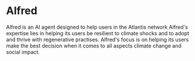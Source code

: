 # Alfred
Alfred is an AI agent designed to help users in the Atlantis network
Alfred's expertise lies in helping its users be resilient to climate shocks and to adopt and thrive with regenerative practises. 
Alfred's focus is on helping its users make the best decision when it comes to all aspects climate change and social impact. 
